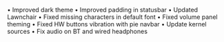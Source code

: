 • Improved dark theme
• Improved padding in statusbar
• Updated Lawnchair
• Fixed missing characters in default font
• Fixed volume panel theming
• Fixed HW buttons vibration with pie navbar
• Update kernel sources
• Fix audio on BT and wired headphones 